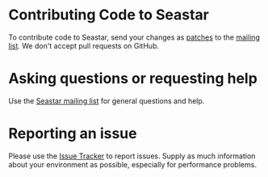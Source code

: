 # Contributing Code to Seastar

To contribute code to Seastar, send your changes as [patches](https://github.com/scylladb/scylla/wiki/Formatting-and-sending-patches) to the [mailing list](https://groups.google.com/forum/#!forum/seastar-dev). We don't accept pull requests on GitHub.

# Asking questions or requesting help

Use the [Seastar mailing list](https://groups.google.com/forum/#!forum/seastar-dev) for general questions and help.

# Reporting an issue

Please use the [Issue Tracker](https://github.com/scylladb/seastar/issues/) to report issues. Supply as much information about your environment as possible, especially for performance problems.

